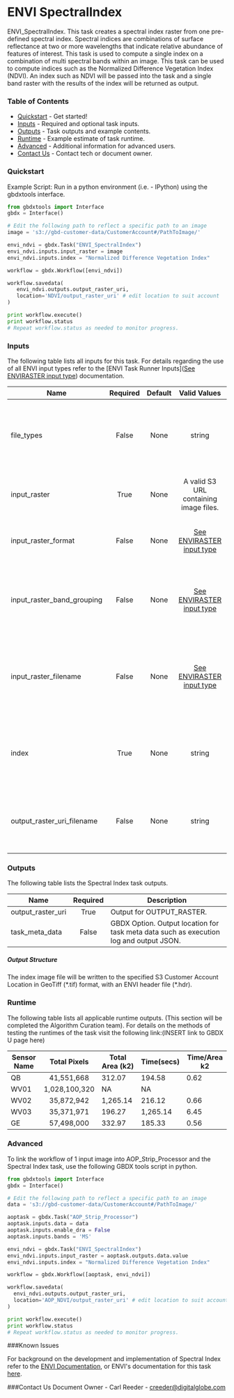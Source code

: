 # ENVI SpectralIndex

ENVI_SpectralIndex. This task creates a spectral index raster from one pre-defined spectral index. Spectral indices are combinations of surface reflectance at two or more wavelengths that indicate relative abundance of features of interest. This task is used to compute a single index on a combination of multi spectral bands within an image. This task can be used to compute indices such as the Normalized Difference Vegetation Index (NDVI). An index such as NDVI will be passed into the task and a single band raster with the results of the index will be returned as output.

### Table of Contents
* [Quickstart](#quickstart) - Get started!
* [Inputs](#inputs) - Required and optional task inputs.
* [Outputs](#outputs) - Task outputs and example contents.
* [Runtime](#runtime) - Example estimate of task runtime.
* [Advanced](#advanced) - Additional information for advanced users.
* [Contact Us](#contact-us) - Contact tech or document owner.

### Quickstart

Example Script: Run in a python environment (i.e. - IPython) using the gbdxtools interface.

```python
from gbdxtools import Interface
gbdx = Interface()

# Edit the following path to reflect a specific path to an image
image = 's3://gbd-customer-data/CustomerAccount#/PathToImage/'

envi_ndvi = gbdx.Task("ENVI_SpectralIndex")
envi_ndvi.inputs.input_raster = image
envi_ndvi.inputs.index = "Normalized Difference Vegetation Index"

workflow = gbdx.Workflow([envi_ndvi])

workflow.savedata(
   envi_ndvi.outputs.output_raster_uri,
   location='NDVI/output_raster_uri' # edit location to suit account
)

print workflow.execute()
print workflow.status
# Repeat workflow.status as needed to monitor progress.
```

### Inputs
The following table lists all inputs for this task. For details regarding the use of all ENVI input types refer to the [ENVI Task Runner Inputs]([See ENVIRASTER input type](https://github.com/TDG-Platform/docs/blob/master/ENVI_Task_Runner_Inputs.md)) documentation.

| Name                       | Required | Default |               Valid Values               | Description                              |
| -------------------------- | :------: | :-----: | :--------------------------------------: | ---------------------------------------- |
| file_types                 |  False   |  None   |                  string                  | GBDX Option. Comma separated list of permitted file type extensions. Use this to filter input files -- Value Type: STRING |
| input_raster               |   True   |  None   |  A valid S3 URL containing image files.  | Specify a raster from which to run the task. -- Value Type: ENVIRASTER |
| input_raster_format        |  False   |  None   | [See ENVIRASTER input type](https://github.com/TDG-Platform/docs/blob/master/ENVI_Task_Runner_Inputs.md) | Provide the format of the image, for example: landsat-8. -- Value Type: STRING |
| input_raster_band_grouping |  False   |  None   | [See ENVIRASTER input type](https://github.com/TDG-Platform/docs/blob/master/ENVI_Task_Runner_Inputs.md) | Provide the name of the band grouping to be used in the task, ie - panchromatic. -- Value Type: STRING |
| input_raster_filename      |  False   |  None   | [See ENVIRASTER input type](https://github.com/TDG-Platform/docs/blob/master/ENVI_Task_Runner_Inputs.md) | Provide the explicit relative raster filename that ENVI will open. This overrides any file lookup in the task runner. -- Value Type: STRING |
| index                      |   True   |  None   |                  string                  | Specify a string, or array of strings, representing the pre-defined spectral indices to apply to the input raster. -- Value Type: STRING |
| output_raster_uri_filename |  False   |  None   |                  string                  | Specify a string with the fully-qualified path and filename for OUTPUT_RASTER. -- Value Type: STRING |

### Outputs

The following table lists the Spectral Index task outputs.

| Name              | Required | Description                              |
| ----------------- | :------: | ---------------------------------------- |
| output_raster_uri |   True   | Output for OUTPUT_RASTER.                |
| task_meta_data    |  False   | GBDX Option. Output location for task meta data such as execution log and output JSON. |

##### Output Structure

The index image file will be written to the specified S3 Customer Account Location in GeoTiff (\*.tif) format, with an ENVI header file (\*.hdr).



### Runtime

The following table lists all applicable runtime outputs. (This section will be completed the Algorithm Curation team). For details on the methods of testing the runtimes of the task visit the following link:(INSERT link to GBDX U page here)

| Sensor Name | Total Pixels  | Total Area (k2) | Time(secs) | Time/Area k2 |
| ----------- | :-----------: | --------------- | ---------- | ------------ |
| QB          |  41,551,668   | 312.07          | 194.58     | 0.62         |
| WV01        | 1,028,100,320 | NA              | NA         |              |
| WV02        |  35,872,942   | 1,265.14        | 216.12     | 0.66         |
| WV03        |  35,371,971   | 196.27          | 1,265.14   | 6.45         |
| GE          |  57,498,000   | 332.97          | 185.33     | 0.56         |

### 

### Advanced

To link the workflow of 1 input image into AOP_Strip_Processor and the Spectral Index task, use the following GBDX tools script in python.

```python
from gbdxtools import Interface
gbdx = Interface()

# Edit the following path to reflect a specific path to an image
data = 's3://gbd-customer-data/CustomerAccount#/PathToImage/'

aoptask = gbdx.Task("AOP_Strip_Processor") 
aoptask.inputs.data = data
aoptask.inputs.enable_dra = False
aoptask.inputs.bands = 'MS'

envi_ndvi = gbdx.Task("ENVI_SpectralIndex")
envi_ndvi.inputs.input_raster = aoptask.outputs.data.value
envi_ndvi.inputs.index = "Normalized Difference Vegetation Index"

workflow = gbdx.Workflow([aoptask, envi_ndvi])

workflow.savedata(
  envi_ndvi.outputs.output_raster_uri,
  location='AOP_NDVI/output_raster_uri' # edit location to suit account
)

print workflow.execute()
print workflow.status
# Repeat workflow.status as needed to monitor progress.
```


###Known Issues

For background on the development and implementation of Spectral Index refer to the [ENVI Documentation](https://www.harrisgeospatial.com/docs/spectralindices.html), or ENVI's documentation for this task [here](https://www.harrisgeospatial.com/docs/ENVISpectralIndexTask.html).

###Contact Us
Document Owner - Carl Reeder - creeder@digitalglobe.com
